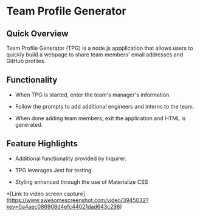 # Team Profile Generator

## Quick Overview

Team Profile Generator (TPG) is a node.js appplication that allows users to quickly build a webpage to share team members' email addresses and GitHub profiles.

## Functionality

* When TPG is started, enter the team's manager's information.

* Follow the prompts to add additional engineers and interns to the team.

* When done adding team members, exit the application and HTML is generated.

## Feature Highlights

* Additional functionality provided by Inquirer.

* TPG leverages Jest for testing.

* Styling enhanced through the use of Materialize CSS

*[Link to video screen capture] (https://www.awesomescreenshot.com/video/3945032?key=0a4aec086908d4efc44021dad643c298)